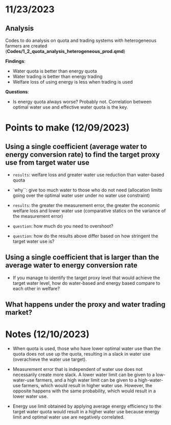 # 11/23/2023 

## Analysis

Codes to do analysis on quota and trading systems with heterogeneous farmers are created (**Codes/1_2_quota_analysis_heterogeneous_prod.qmd**) 

**Findings**:
  + Water quota is better than energy quota
  + Water trading is better than energy trading
  + Welfare loss of using energy is less when trading is used

**Questions**:
  + Is energy quota always worse? Probably not. Correlation between optimal water use and effective water quota is the key. 

# Points to make (12/09/2023)

## Using a single coefficient (**average** water to energy conversion rate) to find the target proxy use from target water use
  + `results`: welfare loss and greater water use reduction than water-based quota
  + `why``: give too much water to those who do not need (allocation limits going over the optimal water user under no water use constraint)

  + `results`: the greater the measurement error, the greater the economic welfare loss and lower water use (comparative statics on the variance of the measurement error)
  + `question`: how much do you need to overshoot?

  + `question`: how do the results above differ based on how stringent the target water use is?

## Using a single coefficient that is larger than the **average** water to energy conversion rate

  + If you manage to identify the target proxy level that would achieve the target water level, how do water-based and energy based compare to each other in welfare?

## What happens under the proxy and water trading market?

# Notes (12/10/2023)

+ When quota is used, those who have lower optimal water use than the quota does not use up the quota, resulting in a slack in water use (overachieve the water use target).

+ Measurement error that is independent of water use does not necessarily create more slack. A lower water limit can be given to a low-water-use farmers, and a high water limit can be given to a high-water-use farmers, which would result in higher water use. However, the opposite happens with the same probability, which would result in a lower water use.

+ Energy use limit obtained by applying average energy efficiency to the target water quota would result in a higher water use because energy limit and optimal water use are negatively correlated. 